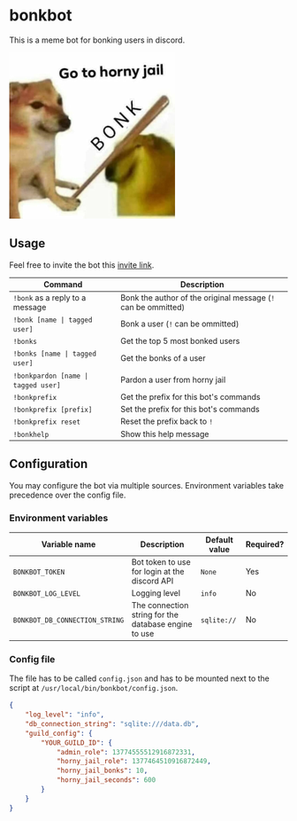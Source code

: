 # bonkbot

This is a meme bot for bonking users in discord.

![Horny jail meme](assets/bonk.png)

## Usage

Feel free to invite the bot  this [invite link](https://discord.com/oauth2/authorize?client_id=1254550959510519869).

| Command | Description |
| - | - |
| `!bonk` as a reply to a message | Bonk the author of the original message (`!` can be ommitted) |
| `!bonk [name \| tagged user]` | Bonk a user (`!` can be ommitted) |
| `!bonks` | Get the top 5 most bonked users |
| `!bonks [name \| tagged user]` | Get the bonks of a user |
| `!bonkpardon [name \| tagged user]` | Pardon a user from horny jail | 
| `!bonkprefix` | Get the prefix for this bot's commands
| `!bonkprefix [prefix]` | Set the prefix for this bot's commands |
| `!bonkprefix reset` | Reset the prefix back to `!` |
| `!bonkhelp` | Show this help message |

## Configuration

You may configure the bot via multiple sources.
Environment variables take precedence over the config file.

### Environment variables
| Variable name | Description | Default value | Required? |
| - | - | - | - |
| `BONKBOT_TOKEN` | Bot token to use for login at the discord API | `None` | Yes |
| `BONKBOT_LOG_LEVEL` | Logging level | `info` | No |
| `BONKBOT_DB_CONNECTION_STRING` | The connection string for the database engine to use | `sqlite://` | No |

### Config file
The file has to be called `config.json` and has to be mounted next to the script at `/usr/local/bin/bonkbot/config.json`.
```json
{
    "log_level": "info",
    "db_connection_string": "sqlite:///data.db",
    "guild_config": {
        "YOUR_GUILD_ID": {
            "admin_role": 13774555512916872331,
            "horny_jail_role": 1377464510916872449,
            "horny_jail_bonks": 10,
            "horny_jail_seconds": 600
        }
    }
}
```
